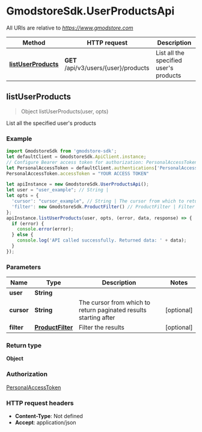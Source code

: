 # GmodstoreSdk.UserProductsApi

All URIs are relative to *https://www.gmodstore.com*

Method | HTTP request | Description
------------- | ------------- | -------------
[**listUserProducts**](UserProductsApi.md#listUserProducts) | **GET** /api/v3/users/{user}/products | List all the specified user&#39;s products



## listUserProducts

> Object listUserProducts(user, opts)

List all the specified user&#39;s products

### Example

```javascript
import GmodstoreSdk from 'gmodstore-sdk';
let defaultClient = GmodstoreSdk.ApiClient.instance;
// Configure Bearer access token for authorization: PersonalAccessToken
let PersonalAccessToken = defaultClient.authentications['PersonalAccessToken'];
PersonalAccessToken.accessToken = "YOUR ACCESS TOKEN"

let apiInstance = new GmodstoreSdk.UserProductsApi();
let user = "user_example"; // String | 
let opts = {
  'cursor': "cursor_example", // String | The cursor from which to return paginated results starting after
  'filter': new GmodstoreSdk.ProductFilter() // ProductFilter | Filter the results
};
apiInstance.listUserProducts(user, opts, (error, data, response) => {
  if (error) {
    console.error(error);
  } else {
    console.log('API called successfully. Returned data: ' + data);
  }
});
```

### Parameters


Name | Type | Description  | Notes
------------- | ------------- | ------------- | -------------
 **user** | **String**|  | 
 **cursor** | **String**| The cursor from which to return paginated results starting after | [optional] 
 **filter** | [**ProductFilter**](.md)| Filter the results | [optional] 

### Return type

**Object**

### Authorization

[PersonalAccessToken](../README.md#PersonalAccessToken)

### HTTP request headers

- **Content-Type**: Not defined
- **Accept**: application/json

